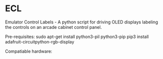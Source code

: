 # ECL
Emulator Control Labels - A python script for driving OLED displays labeling the controls on an arcade cabinet control panel.

Pre-requisites:
sudo apt-get install python3-pil python3-pip
pip3 install adafruit-circuitpython-rgb-display

Compatiable hardware:



